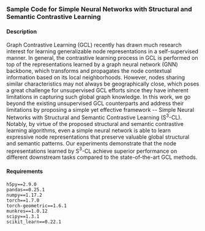 ### Sample Code for Simple Neural Networks with Structural and Semantic Contrastive Learning

#### Description
Graph Contrastive Learning (GCL) recently has drawn much research interest for learning generalizable node representations in a self-supervised manner. In general, the contrastive learning process in GCL is performed on top of the representations learned by a graph neural network (GNN) backbone, which transforms and propagates the node contextual information based on its local neighborhoods. However, nodes sharing similar characteristics may not always be geographically close, which poses a great challenge for unsupervised GCL efforts since they have inherent limitations in capturing such global graph knowledge. In this work, we go beyond the existing unsupervised GCL counterparts and address their limitations by proposing a simple yet effective framework -- Simple Neural Networks with Structural and Semantic Contrastive Learning (S$^3$-CL). Notably, by virtue of the proposed structural and semantic contrastive learning algorithms, even a simple neural network is able to learn expressive node representations that preserve valuable global structural and semantic patterns. Our experiments demonstrate that the node representations learned by S$^3$-CL achieve superior performance on different downstream tasks compared to the state-of-the-art GCL methods.

#### Requirements
```
h5py==2.9.0
pandas==0.25.1
numpy==1.17.2
torch==1.7.0
torch-geometric==1.6.1
munkres==1.0.12
scipy==1.3.1
scikit_learn==0.22.1

```
